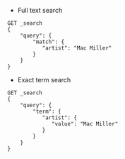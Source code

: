 - Full text search

```
GET _search
{
    "query": {
        "match": {
           "artist": "Mac Miller"
        }
    }
}
```

- Exact term search

```
GET _search
{
    "query": {
        "term": {
           "artist": {
              "value": "Mac Miller"
           }
        }
    }
}
```
